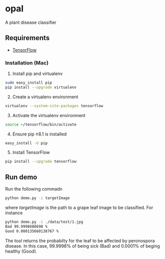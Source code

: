 # opal
A plant disease classifier

## Requirements
- [TensorFlow](https://www.tensorflow.org/install/)

### Installation (Mac)

1. Install pip and virtualenv
``` sh
sudo easy_install pip
pip install --upgrade virtualenv 
```

2. Create a virtualenv environment 
``` sh
virtualenv --system-site-packages tensorflow
```

3. Activate the virtualenv environment
``` sh
source ~/tensorflow/bin/activate 
```

4. Ensure pip ≥8.1 is installed
``` sh
easy_install -U pip
```

5. Install TensorFlow
``` sh
pip install --upgrade tensorflow 
```

## Run demo

Run the following commadn
``` sh
python demo.py -i targetImage
```
where *targetImage* is the path to a grape leaf image to be classified. 
For instance
``` sh
python demo.py -i ./data/test/1.jpg
Bad 99.9998688698 %
Good 0.000135660138767 %
```
The tool returns the probabilty for the leaf to be affected by peronospora disease.
In this case, 99.9998% of being sick (Bad) and 0.0001% of beging healthy (Good).

